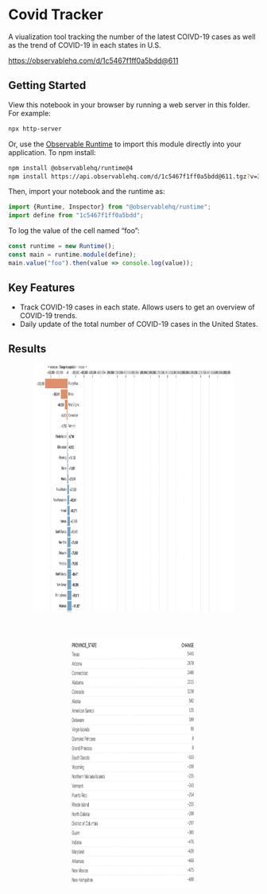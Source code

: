 # Covid Tracker
A viualization tool tracking the number of the latest COIVD-19 cases as well as the trend of COVID-19 in each states in U.S.

https://observablehq.com/d/1c5467f1ff0a5bdd@611

## Getting Started
View this notebook in your browser by running a web server in this folder. For
example:

~~~sh
npx http-server
~~~

Or, use the [Observable Runtime](https://github.com/observablehq/runtime) to
import this module directly into your application. To npm install:

~~~sh
npm install @observablehq/runtime@4
npm install https://api.observablehq.com/d/1c5467f1ff0a5bdd@611.tgz?v=3
~~~

Then, import your notebook and the runtime as:

~~~js
import {Runtime, Inspector} from "@observablehq/runtime";
import define from "1c5467f1ff0a5bdd";
~~~

To log the value of the cell named “foo”:

~~~js
const runtime = new Runtime();
const main = runtime.module(define);
main.value("foo").then(value => console.log(value));
~~~

## Key Features
* Track COVID-19 cases in each state. Allows users to get an overview of COVID-19 trends.
* Daily update of the total number of COVID-19 cases in the United States.

## Results
<p align="center">
  <img width="80%" height="500" src="https://github.com/GODZAOZAO/COVID-Tracker/blob/main/covid_chart.png"><br/><br/><br/><br/>
  <img width="50%" height="500" src="https://github.com/GODZAOZAO/COVID-Tracker/blob/main/covid_state.png">
</p>

